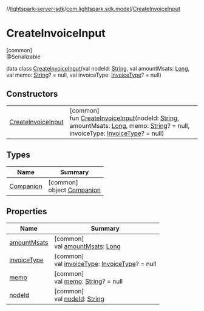 //[lightspark-server-sdk](../../../index.md)/[com.lightspark.sdk.model](../index.md)/[CreateInvoiceInput](index.md)

# CreateInvoiceInput

[common]\
@Serializable

data class [CreateInvoiceInput](index.md)(val nodeId: [String](https://kotlinlang.org/api/latest/jvm/stdlib/kotlin/-string/index.html), val amountMsats: [Long](https://kotlinlang.org/api/latest/jvm/stdlib/kotlin/-long/index.html), val memo: [String](https://kotlinlang.org/api/latest/jvm/stdlib/kotlin/-string/index.html)? = null, val invoiceType: [InvoiceType](../-invoice-type/index.md)? = null)

## Constructors

| | |
|---|---|
| [CreateInvoiceInput](-create-invoice-input.md) | [common]<br>fun [CreateInvoiceInput](-create-invoice-input.md)(nodeId: [String](https://kotlinlang.org/api/latest/jvm/stdlib/kotlin/-string/index.html), amountMsats: [Long](https://kotlinlang.org/api/latest/jvm/stdlib/kotlin/-long/index.html), memo: [String](https://kotlinlang.org/api/latest/jvm/stdlib/kotlin/-string/index.html)? = null, invoiceType: [InvoiceType](../-invoice-type/index.md)? = null) |

## Types

| Name | Summary |
|---|---|
| [Companion](-companion/index.md) | [common]<br>object [Companion](-companion/index.md) |

## Properties

| Name | Summary |
|---|---|
| [amountMsats](amount-msats.md) | [common]<br>val [amountMsats](amount-msats.md): [Long](https://kotlinlang.org/api/latest/jvm/stdlib/kotlin/-long/index.html) |
| [invoiceType](invoice-type.md) | [common]<br>val [invoiceType](invoice-type.md): [InvoiceType](../-invoice-type/index.md)? = null |
| [memo](memo.md) | [common]<br>val [memo](memo.md): [String](https://kotlinlang.org/api/latest/jvm/stdlib/kotlin/-string/index.html)? = null |
| [nodeId](node-id.md) | [common]<br>val [nodeId](node-id.md): [String](https://kotlinlang.org/api/latest/jvm/stdlib/kotlin/-string/index.html) |
